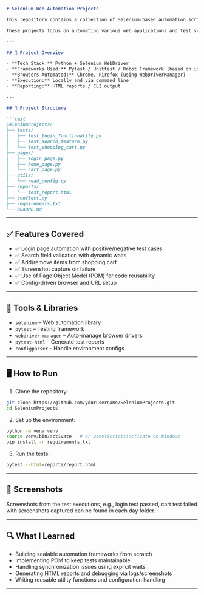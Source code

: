 ````markdown
# Selenium Web Automation Projects

This repository contains a collection of Selenium-based automation scripts developed as part of my ongoing upskilling, continuous learning, and real-world test automation practice.

These projects focus on automating various web applications and test scenarios using Python, Selenium WebDriver, and supporting tools.

---

## 🚀 Project Overview

- **Tech Stack:** Python + Selenium WebDriver  
- **Frameworks Used:** Pytest / Unittest / Robot Framework (based on individual project)  
- **Browsers Automated:** Chrome, Firefox (using WebDriverManager)  
- **Execution:** Locally and via command line  
- **Reporting:** HTML reports / CLI output  

---

## 📂 Project Structure

```text
SeleniumProjects/
├── tests/
│   ├── test_login_functionality.py
│   ├── test_search_feature.py
│   └── test_shopping_cart.py
├── pages/
│   ├── login_page.py
│   ├── home_page.py
│   └── cart_page.py
├── utils/
│   └── read_config.py
├── reports/
│   └── test_report.html
├── conftest.py
├── requirements.txt
└── README.md
````

---

## ✅ Features Covered

* ✅ Login page automation with positive/negative test cases
* ✅ Search field validation with dynamic waits
* ✅ Add/remove items from shopping cart
* ✅ Screenshot capture on failure
* ✅ Use of Page Object Model (POM) for code reusability
* ✅ Config-driven browser and URL setup

---

## 🧪 Tools & Libraries

* `selenium` – Web automation library
* `pytest` – Testing framework
* `webdriver-manager` – Auto-manage browser drivers
* `pytest-html` – Generate test reports
* `configparser` – Handle environment configs

---

## 🖥️ How to Run

1. Clone the repository:

```bash
git clone https://github.com/yourusername/SeleniumProjects.git
cd SeleniumProjects
```

2. Set up the environment:

```bash
python -m venv venv
source venv/bin/activate   # or venv\Scripts\activate on Windows
pip install -r requirements.txt
```

3. Run the tests:

```bash
pytest --html=reports/report.html
```

---

## 📸 Screenshots

Screenshots from the test executions, e.g., login test passed, cart test failed with screenshots captured can be found in each day folder.

---

## 🔍 What I Learned

* Building scalable automation frameworks from scratch
* Implementing POM to keep tests maintainable
* Handling synchronization issues using explicit waits
* Generating HTML reports and debugging via logs/screenshots
* Writing reusable utility functions and configuration handling

---

